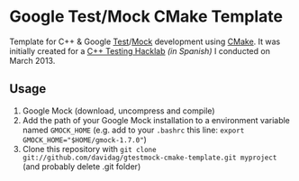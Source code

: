 # Google Test/Mock CMake Template

Template for C++ &amp; Google [Test](http://code.google.com/p/googletest/)/[Mock](http://code.google.com/p/googlemock/) development using [CMake](http://www.cmake.org/). It was initially created for a [C++ Testing Hacklab](http://www.davidalfonso.es/testing-lab-con-agile-aragon/) _(in Spanish)_ I conducted on March 2013.

## Usage

1. Google Mock (download, uncompress and compile)
2. Add the path of your Google Mock installation to a environment variable named `GMOCK_HOME` (e.g. add to your `.bashrc` this line: `export GMOCK_HOME="$HOME/gmock-1.7.0"`)
3. Clone this repository with `git clone git://github.com/davidag/gtestmock-cmake-template.git myproject` (and probably delete .git folder)
